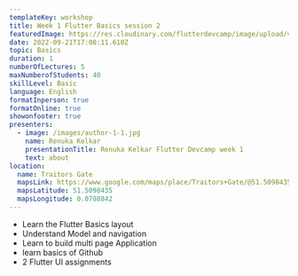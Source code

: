 ```yaml
---
templateKey: workshop
title: Week 1 Flutter Basics session 2
featuredImage: https://res.cloudinary.com/flutterdevcamp/image/upload/v1664187928/flutterdevcamp/mentors/mentor_banner_renuka_ofby6o.png
date: 2022-09-21T17:00:11.610Z
topic: Basics
duration: 1
numberOfLectures: 5
maxNumberofStudents: 40
skillLevel: Basic
language: English
formatInperson: true
formatOnline: true
showonfooter: true
presenters:
  - image: /images/author-1-1.jpg
    name: Renuka Kelkar
    presentationTitle: Renuka Kelkar Flutter Devcamp week 1
    text: about
location:
  name: Traitors Gate
  mapsLink: https://www.google.com/maps/place/Traitors+Gate/@51.5098435,-0.0788842,19z/data=!4m5!3m4!1s0x4876030dd752a1c5:0x4a35f7c87ee9c96!8m2!3d51.5098435!4d-0.0784241
  mapsLatitude: 51.5098435
  mapsLongitude: 0.0788842
---
```

 
<ul className="list-unstyled course-details__overview-list">
  <li>Learn the Flutter Basics layout</li>
  <li>Understand Model and navigation</li>
  <li>Learn to build multi page Application</li>
  <li>learn basics of Github</li>
  <li>2 Flutter UI assignments</li>
</ul>
